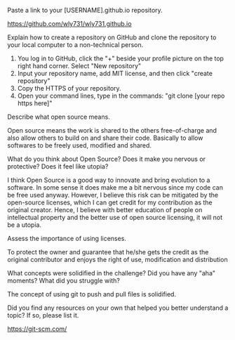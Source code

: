 Paste a link to your [USERNAME].github.io repository.

https://github.com/wly731/wly731.github.io


Explain how to create a repository on GitHub and clone the repository to your local computer to a non-technical person.

1. You log in to GitHub, click the "+" beside your profile picture on the top right hand corner. Select "New repository"
2. Input your repository name, add MIT license, and then click "create repository"
3. Copy the HTTPS of your repository.
4. Open your command lines, type in the commands: "git clone [your repo https here]"



Describe what open source means.

Open source means the work is shared to the others free-of-charge and also allow others to build on and share their code. Basically to allow softwares to be freely used, modified and shared.


What do you think about Open Source? Does it make you nervous or protective? Does it feel like utopia?

I think Open Source is a good way to innovate and bring evolution to a software. In some sense it does make me a bit nervous since my code can be free used anyway. However, I believe this risk can be mitigated by the open-source licenses, which I can get credit for my contribution as the original creator. Hence, I believe with better education of people on intellectual property and the better use of open source licensing, it will not be a utopia.


Assess the importance of using licenses.

To protect the owner and guarantee that he/she gets the credit as the original contributor and enjoys the right of use, modification and distribution


What concepts were solidified in the challenge? Did you have any "aha" moments? What did you struggle with?

The concept of using git to push and pull files is solidified.


Did you find any resources on your own that helped you better understand a topic? If so, please list it.

https://git-scm.com/